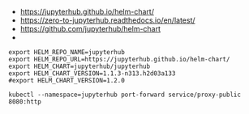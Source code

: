 
* https://jupyterhub.github.io/helm-chart/
* https://zero-to-jupyterhub.readthedocs.io/en/latest/
* https://github.com/jupyterhub/helm-chart
* 

~~~shell
export HELM_REPO_NAME=jupyterhub
export HELM_REPO_URL=https://jupyterhub.github.io/helm-chart/
export HELM_CHART=jupyterhub/jupyterhub
export HELM_CHART_VERSION=1.1.3-n313.h2d03a133
#export HELM_CHART_VERSION=1.2.0

kubectl --namespace=jupyterhub port-forward service/proxy-public 8080:http
~~~